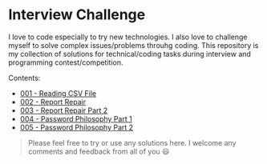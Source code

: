 # Interview Challenge

I love to code especially to try new technologies. I also love to challenge myself to solve complex issues/problems throuhg coding. This repository is my collection of solutions for technical/coding tasks during interview and programming contest/competition.

Contents:
- [001 - Reading CSV File](https://github.com/jfdaniel77/interview-challenge/blob/main/challenges/001-Read_CSV_File/001-Read_CSV_File.ipynb)
- [002 - Report Repair](https://github.com/jfdaniel77/interview-challenge/blob/main/challenges/002-Report_Repair/002-Day01_Report_Repair.ipynb)
- [003 - Report Repair Part 2](https://github.com/jfdaniel77/interview-challenge/blob/main/challenges/003-Report_Repair_Part_2/003-Day02_Report_Repair_Part_2.ipynb)
- [004 - Password Philosophy Part 1](https://github.com/jfdaniel77/interview-challenge/blob/main/challenges/004-Password_Philosophy_Part_1/004-Day03_Password_Philosophy_Part_1.ipynb)
- [005 - Password Philosophy Part 2](https://github.com/jfdaniel77/interview-challenge/blob/main/challenges/005-Password_Philosophy_Part_2/005-Day02_Password_Philosophy_Part_2.ipynb)

> Please feel free to try or use any solutions here. I welcome any comments and feedback from all of you 😃
